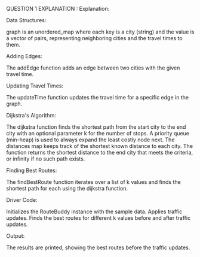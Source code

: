 QUESTION 1 EXPLANATION :
Explanation:


Data Structures:

graph is an unordered_map where each key is a city (string) and the value is a vector of pairs, representing neighboring cities and the travel times to them.


Adding Edges:

The addEdge function adds an edge between two cities with the given travel time.


Updating Travel Times:

The updateTime function updates the travel time for a specific edge in the graph.


Dijkstra's Algorithm:

The dijkstra function finds the shortest path from the start city to the end city with an optional parameter k for the number of stops.
A priority queue (min-heap) is used to always expand the least costly node next.
The distances map keeps track of the shortest known distance to each city.
The function returns the shortest distance to the end city that meets the criteria, or infinity if no such path exists.


Finding Best Routes:

The findBestRoute function iterates over a list of k values and finds the shortest path for each using the dijkstra function.


Driver Code:

Initializes the RouteBuddy instance with the sample data.
Applies traffic updates.
Finds the best routes for different k values before and after traffic updates.


Output:

The results are printed, showing the best routes before the traffic updates.

